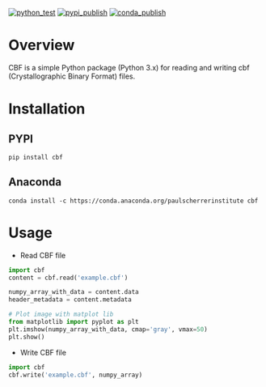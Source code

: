 [![python_test](https://github.com/paulscherrerinstitute/cbf/actions/workflows/python_test.yaml/badge.svg)](https://github.com/paulscherrerinstitute/cbf/actions/workflows/python_test.yaml)
[![pypi_publish](https://github.com/paulscherrerinstitute/cbf/actions/workflows/pypi_publish.yaml/badge.svg)](https://github.com/paulscherrerinstitute/cbf/actions/workflows/pypi_publish.yaml)
[![conda_publish](https://github.com/paulscherrerinstitute/cbf/actions/workflows/conda_publish.yaml/badge.svg)](https://github.com/paulscherrerinstitute/cbf/actions/workflows/conda_publish.yaml)

# Overview
CBF is a simple Python package (Python 3.x) for reading and writing cbf (Crystallographic Binary Format) files.

# Installation

## PYPI

```
pip install cbf
```

## Anaconda

```
conda install -c https://conda.anaconda.org/paulscherrerinstitute cbf
```

# Usage

* Read CBF file

```python
import cbf
content = cbf.read('example.cbf')

numpy_array_with_data = content.data
header_metadata = content.metadata

# Plot image with matplot lib
from matplotlib import pyplot as plt
plt.imshow(numpy_array_with_data, cmap='gray', vmax=50)
plt.show()
```

* Write CBF file

```python
import cbf
cbf.write('example.cbf', numpy_array)
```
